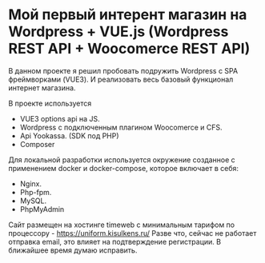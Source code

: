# Мой первый интерент магазин на Wordpress + VUE.js (Wordpress REST API + Woocomerce REST API)

В данном проекте я решил пробовать подружить Wordpress с SPA фреймворками (VUE3). 
И реализовать весь базовый функционал интернет магазина.

В проекте используется
- VUE3 options api на JS.
- Wordpress c подключенным плагином Woocomerce и CFS.
- Api Yookassa. (SDK под PHP)
- Composer

Для локальной разработки используется окружение созданное с применением docker и docker-compose, которое включает в себя:
- Nginx.
- Php-fpm.
- MySQL.
- PhpMyAdmin

Сайт размещен на хостинге timeweb с минимальным тарифом по процессору - https://uniform.kisulkens.ru/
Разве что, сейчас не работает отправка email, это влияет на подтверждение регистрации. В ближайшее время думаю исправить.
